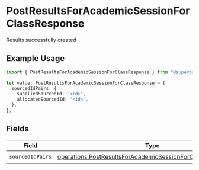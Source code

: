 # PostResultsForAcademicSessionForClassResponse

Results successfully created

## Example Usage

```typescript
import { PostResultsForAcademicSessionForClassResponse } from "@superbuilders/oneroster/models/operations";

let value: PostResultsForAcademicSessionForClassResponse = {
  sourcedIdPairs: {
    suppliedSourcedId: "<id>",
    allocatedSourcedId: "<id>",
  },
};
```

## Fields

| Field                                                                                                                                            | Type                                                                                                                                             | Required                                                                                                                                         | Description                                                                                                                                      |
| ------------------------------------------------------------------------------------------------------------------------------------------------ | ------------------------------------------------------------------------------------------------------------------------------------------------ | ------------------------------------------------------------------------------------------------------------------------------------------------ | ------------------------------------------------------------------------------------------------------------------------------------------------ |
| `sourcedIdPairs`                                                                                                                                 | [operations.PostResultsForAcademicSessionForClassSourcedIdPairs](../../models/operations/postresultsforacademicsessionforclasssourcedidpairs.md) | :heavy_check_mark:                                                                                                                               | N/A                                                                                                                                              |